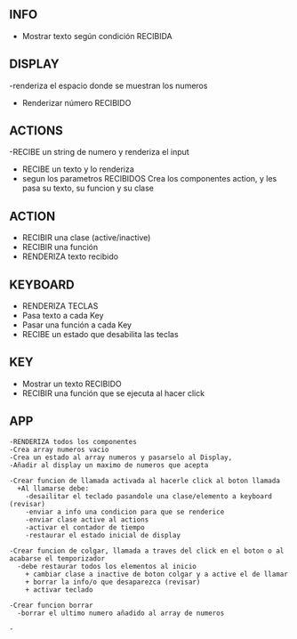 ## INFO

- Mostrar texto según condición RECIBIDA

## DISPLAY

-renderiza el espacio donde se muestran los numeros

- Renderizar número RECIBIDO

## ACTIONS

-RECIBE un string de numero y renderiza el input

- RECIBE un texto y lo renderiza
- segun los parametros RECIBIDOS Crea los componentes action, y les pasa su texto, su funcion y su clase

## ACTION

- RECIBIR una clase (active/inactive)
- RECIBIR una función
- RENDERIZA texto recibido

## KEYBOARD

- RENDERIZA TECLAS
- Pasa texto a cada Key
- Pasar una función a cada Key
- RECIBE un estado que desabilita las teclas

## KEY

- Mostrar un texto RECIBIDO
- RECIBIR una función que se ejecuta al hacer click

## APP

    -RENDERIZA todos los componentes
    -Crea array numeros vacio
    -Crea un estado al array numeros y pasarselo al Display,
    -Añadir al display un maximo de numeros que acepta

    -Crear funcion de llamada activada al hacerle click al boton llamada
      +Al llamarse debe:
        -desailitar el teclado pasandole una clase/elemento a keyboard (revisar)
        -enviar a info una condicion para que se renderice
        -enviar clase active al actions
        -activar el contador de tiempo
        -restaurar el estado inicial de display

    -Crear funcion de colgar, llamada a traves del click en el boton o al acabarse el temporizador
      -debe restaurar todos los elementos al inicio
        + cambiar clase a inactive de boton colgar y a active el de llamar
        + borrar la info/o que desaparezca (revisar)
        + activar teclado

    -Crear funcion borrar
      -borrar el ultimo numero añadido al array de numeros

    -
